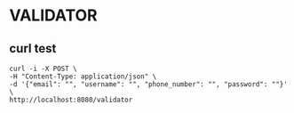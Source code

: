 # VALIDATOR

## curl test
    curl -i -X POST \
    -H "Content-Type: application/json" \
    -d '{"email": "", "username": "", "phone_number": "", "password": ""}' \
    http://localhost:8080/validator